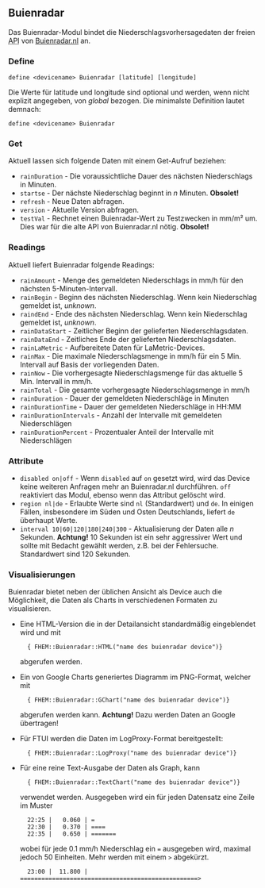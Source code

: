 <span id="Buienradar" />

## Buienradar
Das Buienradar-Modul bindet die Niederschlagsvorhersagedaten der freien <abbr title="Application Program Interface">API</abbr> 
von [Buienradar.nl](https://www.buienradar.nl) an.

<span id="Buienradardefine"></span>
### Define
    define <devicename> Buienradar [latitude] [longitude]

Die Werte für latitude und longitude sind optional und werden, wenn nicht explizit angegeben, von <var>global</var> bezogen.
Die minimalste Definition lautet demnach:

    define <devicename> Buienradar
  
<span id="Buienradarget" />  

### Get
Aktuell lassen sich folgende Daten mit einem Get-Aufruf beziehen:

* ``rainDuration``  - Die voraussichtliche Dauer des n&auml;chsten Niederschlags in Minuten.
* ``startse``       - Der n&auml;chste Niederschlag beginnt in <var>n</var> Minuten. **Obsolet!**
* ``refresh``       - Neue Daten abfragen.
* ``version``       - Aktuelle Version abfragen.
* ``testVal``       - Rechnet einen Buienradar-Wert zu Testzwecken in mm/m² um. Dies war für die alte <abbr>API</abbr> von Buienradar.nl nötig. **Obsolet!**

<span id="Buienradarreadings" />  

### Readings
Aktuell liefert Buienradar folgende Readings:
* ``rainAmount``            - Menge des gemeldeten Niederschlags in mm/h für den nächsten 5-Minuten-Intervall.
* ``rainBegin``             - Beginn des nächsten Niederschlag. Wenn kein Niederschlag gemeldet ist, <var>unknown</var>.
* ``raindEnd``              - Ende des nächsten Niederschlag. Wenn kein Niederschlag gemeldet ist, <var>unknown</var>.
* ``rainDataStart``         - Zeitlicher Beginn der gelieferten Niederschlagsdaten.
* ``rainDataEnd``           - Zeitliches Ende der gelieferten Niederschlagsdaten.
* ``rainLaMetric``          - Aufbereitete Daten für LaMetric-Devices.
* ``rainMax``               - Die maximale Niederschlagsmenge in mm/h für ein 5 Min. Intervall auf Basis der vorliegenden Daten.
* ``rainNow``               - Die vorhergesagte Niederschlagsmenge für das aktuelle 5 Min. Intervall in mm/h.
* ``rainTotal``             - Die gesamte vorhergesagte Niederschlagsmenge in mm/h
* ``rainDuration``          - Dauer der gemeldeten Niederschläge in Minuten
* ``rainDurationTime``      - Dauer der gemeldeten Niederschläge in HH:MM
* ``rainDurationIntervals`` - Anzahl der Intervalle mit gemeldeten Niederschlägen
* ``rainDurationPercent``   - Prozentualer Anteil der Intervalle mit Niederschlägen

<span id="Buienradarattr" />

### Attribute

* <a name="disabled"></a> ``disabled on|off``   - Wenn ``disabled`` auf `on` gesetzt wird, wird das Device keine weiteren Anfragen mehr an Buienradar.nl durchführen. ``off`` reaktiviert das Modul, ebenso wenn das Attribut gelöscht wird.
* <a name="region"></a> ``region nl|de`` - Erlaubte Werte sind ``nl`` (Standardwert) und ``de``. In einigen Fällen, insbesondere im Süden und Osten Deutschlands, liefert ``de`` überhaupt Werte.
* <a name="interval"></a>  ``interval 10|60|120|180|240|300`` - Aktualisierung der Daten alle <var>n</var> Sekunden. **Achtung!** 10 Sekunden ist ein sehr aggressiver Wert und sollte mit Bedacht gewählt werden, <abbr>z.B.</abbr> bei der Fehlersuche. Standardwert sind 120 Sekunden. 

### Visualisierungen
Buienradar bietet neben der üblichen Ansicht als Device auch die Möglichkeit, die Daten als Charts in verschiedenen Formaten zu visualisieren.
* Eine HTML-Version die in der Detailansicht standardmäßig eingeblendet wird und mit 
        
        { FHEM::Buienradar::HTML("name des buienradar device")}
        
    abgerufen werden.
* Ein von Google Charts generiertes Diagramm im <abbr>PNG</abbr>-Format, welcher mit

        { FHEM::Buienradar::GChart("name des buienradar device")}
        
    abgerufen werden kann. **Achtung!** Dazu werden Daten an Google übertragen!
    
* Für <abbr>FTUI</abbr> werden die Daten im LogProxy-Format bereitgestellt:

        { FHEM::Buienradar::LogProxy("name des buienradar device")}
        
* Für eine reine Text-Ausgabe der Daten als Graph, kann

        { FHEM::Buienradar::TextChart("name des buienradar device")}
        
    verwendet werden. Ausgegeben wird ein für jeden Datensatz eine Zeile im Muster
    
        22:25 |   0.060 | =
        22:30 |   0.370 | ====
        22:35 |   0.650 | =======
        
    wobei für jede 0.1 mm/h Niederschlag ein ``=`` ausgegeben wird, maximal jedoch 50 Einheiten. Mehr werden mit einem
    ``>`` abgekürzt.
    
        23:00 |  11.800 | ==================================================>
